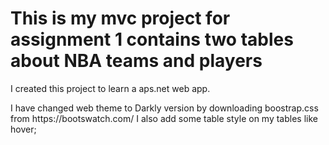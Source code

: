 <h1> 
This is my mvc project for assignment 1 contains two tables about NBA teams and players 
</h1>
<p>
I created this project to learn a aps.net web app.

</p>
<p>
I have changed web theme to Darkly version by downloading boostrap.css from https://bootswatch.com/ 
I also add some table style on my tables like hover;
</P>
